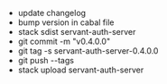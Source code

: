 - update changelog
- bump version in cabal file 
- stack sdist servant-auth-server
- git commit -m "v0.4.0.0"
- git tag -s servant-auth-server-0.4.0.0
- git push --tags
- stack upload servant-auth-server
